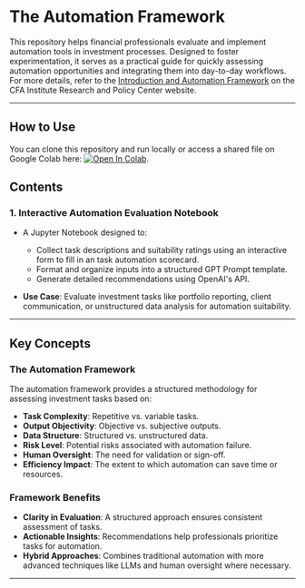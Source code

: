 # The Automation Framework

This repository helps financial professionals evaluate and implement automation tools in investment processes. Designed to foster experimentation, it serves as a practical guide for quickly assessing automation opportunities and integrating them into day-to-day workflows. For more details, refer to the [Introduction and Automation Framework](https://rpc.cfainstitute.org/research/the-automation-ahead-content-series/introduction) on the CFA Institute Research and Policy Center website.

---

## **How to Use**
You can clone this repository and run locally or access a shared file on Google Colab here: [![Open In Colab](https://colab.research.google.com/assets/colab-badge.svg)](https://colab.research.google.com/drive/19zk6DpW-j9Y0gqgUbqIc9UrqSlZILQuq?usp=sharing).

## **Contents**

### 1. **Interactive Automation Evaluation Notebook**
- A Jupyter Notebook designed to:
  - Collect task descriptions and suitability ratings using an interactive form to fill in an task automation scorecard.
  - Format and organize inputs into a structured GPT Prompt template.
  - Generate detailed recommendations using OpenAI's API.

- **Use Case**: Evaluate investment tasks like portfolio reporting, client communication, or unstructured data analysis for automation suitability.



---

## **Key Concepts**

### **The Automation Framework**
The automation framework provides a structured methodology for assessing investment tasks based on:
- **Task Complexity**: Repetitive vs. variable tasks.
- **Output Objectivity**: Objective vs. subjective outputs.
- **Data Structure**: Structured vs. unstructured data.
- **Risk Level**: Potential risks associated with automation failure.
- **Human Oversight**: The need for validation or sign-off.
- **Efficiency Impact**: The extent to which automation can save time or resources.

### **Framework Benefits**
- **Clarity in Evaluation**: A structured approach ensures consistent assessment of tasks.
- **Actionable Insights**: Recommendations help professionals prioritize tasks for automation.
- **Hybrid Approaches**: Combines traditional automation with more advanced techniques like LLMs and human oversight where necessary.

---